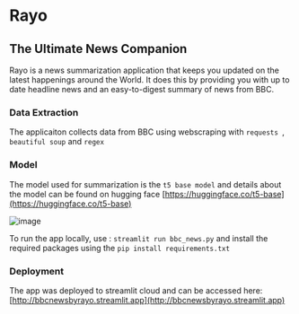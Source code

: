 # Rayo
## The Ultimate News Companion
Rayo is a news summarization application that keeps you updated on the latest happenings around the World. It does this by providing you with up to date headline news and an easy-to-digest summary of news from BBC.

### Data Extraction
The applicaiton collects data from BBC using webscraping with `requests `, `beautiful soup` and `regex`

### Model
The model used for summarization is the `t5 base model` and details about the model can be found on hugging face [https://huggingface.co/t5-base](https://huggingface.co/t5-base)

![image](https://github.com/awojidetola/Rayo/assets/49078266/f5dae4e6-3db1-4124-80c6-27ed87bf8eb4)

To run the app locally, use : `streamlit run bbc_news.py` and install the required packages using the `pip install requirements.txt`

### Deployment
The app was deployed to streamlit cloud and can be accessed here: [http://bbcnewsbyrayo.streamlit.app](http://bbcnewsbyrayo.streamlit.app)
